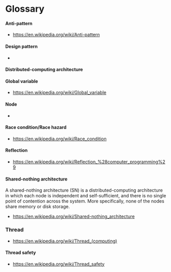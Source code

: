 # Glossary

#### Anti-pattern
- https://en.wikipedia.org/wiki/Anti-pattern  

#### Design pattern
- 

#### Distributed-computing architecture

#### Global variable
- https://en.wikipedia.org/wiki/Global_variable

#### Node
- 

#### Race condition/Race hazard
- https://en.wikipedia.org/wiki/Race_condition

#### Reflection
- https://en.wikipedia.org/wiki/Reflection_%28computer_programming%29

#### Shared-nothing architecture
A shared-nothing architecture (SN) is a distributed-computing architecture in which each node is independent and self-sufficient, and there is no single point of contention across the system. More specifically, none of the nodes share memory or disk storage.
- https://en.wikipedia.org/wiki/Shared-nothing_architecture

### Thread
- https://en.wikipedia.org/wiki/Thread_(computing)

#### Thread safety
- https://en.wikipedia.org/wiki/Thread_safety